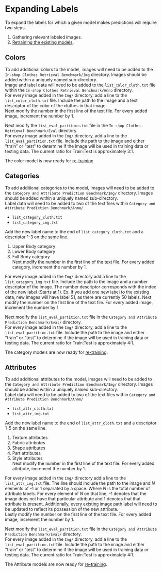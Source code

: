 # Expanding Labels

To expand the labels for which a given model makes predictions will require two steps.  
1. Gathering relevant labeled images.  
2. [Retraining the existing models](models.md#retraining).  

## Colors

To add additional colors to the model, images will need to be added to the `In-shop Clothes Retrieval Benchmark/Img` directory. Images should be added within a uniquely named sub-directory.  
Image and label data will need to be added to the `list_color_cloth.txt` file within the `In-shop Clothes Retrieval Benchmark/Anno` directory.  
For every image added in the `Img/` directory, add a line to the `list_color_cloth.txt` file. Include the path to the image and a text descriptor of the color of the clothes in that image.  
Next modify the number in the first line of the text file. For every added image, increment the number by 1.

Next modify the `list_eval_partition.txt` file in the `In-shop Clothes Retrieval Benchmark/Eval` directory.  
For every image added in the `Img/` directory, add a line to the `list_eval_partition.txt` file. Include the path to the image and either "train" or "test" to determine if the image will be used in training data or testing data. The current ratio for Train:Test is approximately 3:1.

The color model is now ready for [re-training](models.md#retraining)

## Categories

To add additional categories to the model, images will need to be added to the `Category and Attribute Prediction Benchmark/Img/` directory. Images should be added within a uniquely named sub-directory.  
Label data will need to be added to two of the text files within `Category and Attribute Prediction Benchmark/Anno/`

 * `list_category_cloth.txt`  
 * `list_category_img.txt`

Add the new label name to the end of `list_category_cloth.txt` and a descriptor 1-3 on the same line.  
1. Upper Body category  
2. Lower Body category  
3. Full Body category  
Next modify the number in the first line of the text file. For every added category, increment the number by 1.

For every image added in the `Img/` directory add a line to the `list_category_img.txt` file. Include the path to the image and a number descriptor of the image. The number descriptor corresponds with the index of the new label (Starts at 1). Ex. If you add one new label to the existing data, new images will have label 51, as there are currently 50 labels.
Next modify the number on the first line of the text file. For every added image, increment the number by 1.

Next modify the `list_eval_partition.txt` file in the `Category and Attribute Prediction Benchmark/Eval/` directory.  
For every image added in the `Img/` directory, add a line to the `list_eval_partition.txt` file. Include the path to the image and either "train" or "test" to determine if the image will be used in training data or testing data. The current ratio for Train:Test is approximately 4:1.

The category models are now ready for [re-training](models.md#retraining).

## Attributes

To add additional attributes to the model, images will need to be added to the `Category and Attribute Prediction Benchmark/Img/` directory. Images should be added within a uniquely named sub-directory.  
Label data will need to be added to two of the text files within `Category and Attribute Prediction Benchmark/Anno/`

 * `list_attr_cloth.txt`  
 * `list_attr_img.txt`

Add the new label name to the end of `list_attr_cloth.txt` and a descriptor 1-5 on the same line.  
1. Texture attributes  
2. Fabric attributes  
3. Shape attributes  
4. Part attributes  
5. Style attributes  
Next modify the number in the first line of the text file. For every added attribute, increment the number by 1.

For every image added in the `Img/` directory add a line to the `list_attr_img.txt` file. The line should include the path to the image and *N* elements of -1 or 1 separated by a space. Where *N* is the total number of attribute labels. For every element of *N* on that line, -1 denotes that the image does not have that particular attribute and 1 denotes that that attribute is present. Additionally, every existing image path label will need to be updated to reflect its possession of the new attribute.  
Lastly modify the number on the first line of the text file. For every added image, increment the number by 1.

Next modify the `list_eval_partition.txt` file in the `Category and Attribute Prediction Benchmark/Eval/` directory.  
For every image added in the `Img/` directory, add a line to the `list_eval_partition.txt` file. Include the path to the image and either "train" or "test" to determine if the image will be used in training data or testing data. The current ratio for Train:Test is approximately 4:1.

The Attribute models are now ready for [re-training](models.md#retraining).

